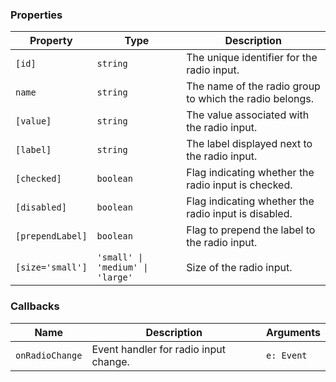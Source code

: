 ### Properties

| Property         | Type                             | Description                                             |
| ---------------- | -------------------------------- | ------------------------------------------------------- |
| `[id]`           | `string`                         | The unique identifier for the radio input.              |
| `name`           | `string`                         | The name of the radio group to which the radio belongs. |
| `[value]`        | `string`                         | The value associated with the radio input.              |
| `[label]`        | `string`                         | The label displayed next to the radio input.            |
| `[checked]`      | `boolean`                        | Flag indicating whether the radio input is checked.     |
| `[disabled]`     | `boolean`                        | Flag indicating whether the radio input is disabled.    |
| `[prependLabel]` | `boolean`                        | Flag to prepend the label to the radio input.           |
| `[size='small']` | `'small' \| 'medium' \| 'large'` | Size of the radio input.                                |

### Callbacks

| Name            | Description                           | Arguments  |
| --------------- | ------------------------------------- | ---------- |
| `onRadioChange` | Event handler for radio input change. | `e: Event` |
